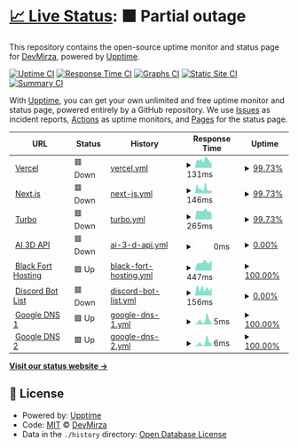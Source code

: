 # [📈 Live Status](https://Zaid-maker.github.io/status-page-advanced): <!--live status--> **🟧 Partial outage**

This repository contains the open-source uptime monitor and status page for [DevMirza](https://www.devmirza.ml), powered by [Upptime](https://github.com/upptime/upptime).

[![Uptime CI](https://github.com/Zaid-maker/status-page-advanced/workflows/Uptime%20CI/badge.svg)](https://github.com/Zaid-maker/status-page-advanced/actions?query=workflow%3A%22Uptime+CI%22)
[![Response Time CI](https://github.com/Zaid-maker/status-page-advanced/workflows/Response%20Time%20CI/badge.svg)](https://github.com/Zaid-maker/status-page-advanced/actions?query=workflow%3A%22Response+Time+CI%22)
[![Graphs CI](https://github.com/Zaid-maker/status-page-advanced/workflows/Graphs%20CI/badge.svg)](https://github.com/Zaid-maker/status-page-advanced/actions?query=workflow%3A%22Graphs+CI%22)
[![Static Site CI](https://github.com/Zaid-maker/status-page-advanced/workflows/Static%20Site%20CI/badge.svg)](https://github.com/Zaid-maker/status-page-advanced/actions?query=workflow%3A%22Static+Site+CI%22)
[![Summary CI](https://github.com/Zaid-maker/status-page-advanced/workflows/Summary%20CI/badge.svg)](https://github.com/Zaid-maker/status-page-advanced/actions?query=workflow%3A%22Summary+CI%22)

With [Upptime](https://upptime.js.org), you can get your own unlimited and free uptime monitor and status page, powered entirely by a GitHub repository. We use [Issues](https://github.com/Zaid-maker/status-page-advanced/issues) as incident reports, [Actions](https://github.com/Zaid-maker/status-page-advanced/actions) as uptime monitors, and [Pages](https://Zaid-maker.github.io/status-page-advanced) for the status page.

<!--start: status pages-->
<!-- This summary is generated by Upptime (https://github.com/upptime/upptime) -->
<!-- Do not edit this manually, your changes will be overwritten -->
<!-- prettier-ignore -->
| URL | Status | History | Response Time | Uptime |
| --- | ------ | ------- | ------------- | ------ |
| <img alt="" src="https://icons.duckduckgo.com/ip3/vercel.com.ico" height="13"> [Vercel](https://vercel.com) | 🟥 Down | [vercel.yml](https://github.com/Zaid-maker/status-page-advanced/commits/HEAD/history/vercel.yml) | <details><summary><img alt="Response time graph" src="./graphs/vercel/response-time-week.png" height="20"> 131ms</summary><br><a href="https://Zaid-maker.github.io/status-page-advanced/history/vercel"><img alt="Response time 178" src="https://img.shields.io/endpoint?url=https%3A%2F%2Fraw.githubusercontent.com%2FZaid-maker%2Fstatus-page-advanced%2FHEAD%2Fapi%2Fvercel%2Fresponse-time.json"></a><br><a href="https://Zaid-maker.github.io/status-page-advanced/history/vercel"><img alt="24-hour response time 90" src="https://img.shields.io/endpoint?url=https%3A%2F%2Fraw.githubusercontent.com%2FZaid-maker%2Fstatus-page-advanced%2FHEAD%2Fapi%2Fvercel%2Fresponse-time-day.json"></a><br><a href="https://Zaid-maker.github.io/status-page-advanced/history/vercel"><img alt="7-day response time 131" src="https://img.shields.io/endpoint?url=https%3A%2F%2Fraw.githubusercontent.com%2FZaid-maker%2Fstatus-page-advanced%2FHEAD%2Fapi%2Fvercel%2Fresponse-time-week.json"></a><br><a href="https://Zaid-maker.github.io/status-page-advanced/history/vercel"><img alt="30-day response time 150" src="https://img.shields.io/endpoint?url=https%3A%2F%2Fraw.githubusercontent.com%2FZaid-maker%2Fstatus-page-advanced%2FHEAD%2Fapi%2Fvercel%2Fresponse-time-month.json"></a><br><a href="https://Zaid-maker.github.io/status-page-advanced/history/vercel"><img alt="1-year response time 174" src="https://img.shields.io/endpoint?url=https%3A%2F%2Fraw.githubusercontent.com%2FZaid-maker%2Fstatus-page-advanced%2FHEAD%2Fapi%2Fvercel%2Fresponse-time-year.json"></a></details> | <details><summary><a href="https://Zaid-maker.github.io/status-page-advanced/history/vercel">99.73%</a></summary><a href="https://Zaid-maker.github.io/status-page-advanced/history/vercel"><img alt="All-time uptime 99.99%" src="https://img.shields.io/endpoint?url=https%3A%2F%2Fraw.githubusercontent.com%2FZaid-maker%2Fstatus-page-advanced%2FHEAD%2Fapi%2Fvercel%2Fuptime.json"></a><br><a href="https://Zaid-maker.github.io/status-page-advanced/history/vercel"><img alt="24-hour uptime 98.10%" src="https://img.shields.io/endpoint?url=https%3A%2F%2Fraw.githubusercontent.com%2FZaid-maker%2Fstatus-page-advanced%2FHEAD%2Fapi%2Fvercel%2Fuptime-day.json"></a><br><a href="https://Zaid-maker.github.io/status-page-advanced/history/vercel"><img alt="7-day uptime 99.73%" src="https://img.shields.io/endpoint?url=https%3A%2F%2Fraw.githubusercontent.com%2FZaid-maker%2Fstatus-page-advanced%2FHEAD%2Fapi%2Fvercel%2Fuptime-week.json"></a><br><a href="https://Zaid-maker.github.io/status-page-advanced/history/vercel"><img alt="30-day uptime 99.94%" src="https://img.shields.io/endpoint?url=https%3A%2F%2Fraw.githubusercontent.com%2FZaid-maker%2Fstatus-page-advanced%2FHEAD%2Fapi%2Fvercel%2Fuptime-month.json"></a><br><a href="https://Zaid-maker.github.io/status-page-advanced/history/vercel"><img alt="1-year uptime 99.99%" src="https://img.shields.io/endpoint?url=https%3A%2F%2Fraw.githubusercontent.com%2FZaid-maker%2Fstatus-page-advanced%2FHEAD%2Fapi%2Fvercel%2Fuptime-year.json"></a></details>
| <img alt="" src="https://icons.duckduckgo.com/ip3/nextjs.org.ico" height="13"> [Next.js](https://nextjs.org) | 🟥 Down | [next-js.yml](https://github.com/Zaid-maker/status-page-advanced/commits/HEAD/history/next-js.yml) | <details><summary><img alt="Response time graph" src="./graphs/next-js/response-time-week.png" height="20"> 146ms</summary><br><a href="https://Zaid-maker.github.io/status-page-advanced/history/next-js"><img alt="Response time 140" src="https://img.shields.io/endpoint?url=https%3A%2F%2Fraw.githubusercontent.com%2FZaid-maker%2Fstatus-page-advanced%2FHEAD%2Fapi%2Fnext-js%2Fresponse-time.json"></a><br><a href="https://Zaid-maker.github.io/status-page-advanced/history/next-js"><img alt="24-hour response time 79" src="https://img.shields.io/endpoint?url=https%3A%2F%2Fraw.githubusercontent.com%2FZaid-maker%2Fstatus-page-advanced%2FHEAD%2Fapi%2Fnext-js%2Fresponse-time-day.json"></a><br><a href="https://Zaid-maker.github.io/status-page-advanced/history/next-js"><img alt="7-day response time 146" src="https://img.shields.io/endpoint?url=https%3A%2F%2Fraw.githubusercontent.com%2FZaid-maker%2Fstatus-page-advanced%2FHEAD%2Fapi%2Fnext-js%2Fresponse-time-week.json"></a><br><a href="https://Zaid-maker.github.io/status-page-advanced/history/next-js"><img alt="30-day response time 153" src="https://img.shields.io/endpoint?url=https%3A%2F%2Fraw.githubusercontent.com%2FZaid-maker%2Fstatus-page-advanced%2FHEAD%2Fapi%2Fnext-js%2Fresponse-time-month.json"></a><br><a href="https://Zaid-maker.github.io/status-page-advanced/history/next-js"><img alt="1-year response time 145" src="https://img.shields.io/endpoint?url=https%3A%2F%2Fraw.githubusercontent.com%2FZaid-maker%2Fstatus-page-advanced%2FHEAD%2Fapi%2Fnext-js%2Fresponse-time-year.json"></a></details> | <details><summary><a href="https://Zaid-maker.github.io/status-page-advanced/history/next-js">99.73%</a></summary><a href="https://Zaid-maker.github.io/status-page-advanced/history/next-js"><img alt="All-time uptime 99.99%" src="https://img.shields.io/endpoint?url=https%3A%2F%2Fraw.githubusercontent.com%2FZaid-maker%2Fstatus-page-advanced%2FHEAD%2Fapi%2Fnext-js%2Fuptime.json"></a><br><a href="https://Zaid-maker.github.io/status-page-advanced/history/next-js"><img alt="24-hour uptime 98.09%" src="https://img.shields.io/endpoint?url=https%3A%2F%2Fraw.githubusercontent.com%2FZaid-maker%2Fstatus-page-advanced%2FHEAD%2Fapi%2Fnext-js%2Fuptime-day.json"></a><br><a href="https://Zaid-maker.github.io/status-page-advanced/history/next-js"><img alt="7-day uptime 99.73%" src="https://img.shields.io/endpoint?url=https%3A%2F%2Fraw.githubusercontent.com%2FZaid-maker%2Fstatus-page-advanced%2FHEAD%2Fapi%2Fnext-js%2Fuptime-week.json"></a><br><a href="https://Zaid-maker.github.io/status-page-advanced/history/next-js"><img alt="30-day uptime 99.94%" src="https://img.shields.io/endpoint?url=https%3A%2F%2Fraw.githubusercontent.com%2FZaid-maker%2Fstatus-page-advanced%2FHEAD%2Fapi%2Fnext-js%2Fuptime-month.json"></a><br><a href="https://Zaid-maker.github.io/status-page-advanced/history/next-js"><img alt="1-year uptime 99.99%" src="https://img.shields.io/endpoint?url=https%3A%2F%2Fraw.githubusercontent.com%2FZaid-maker%2Fstatus-page-advanced%2FHEAD%2Fapi%2Fnext-js%2Fuptime-year.json"></a></details>
| <img alt="" src="https://icons.duckduckgo.com/ip3/turbo.build.ico" height="13"> [Turbo](https://turbo.build) | 🟥 Down | [turbo.yml](https://github.com/Zaid-maker/status-page-advanced/commits/HEAD/history/turbo.yml) | <details><summary><img alt="Response time graph" src="./graphs/turbo/response-time-week.png" height="20"> 265ms</summary><br><a href="https://Zaid-maker.github.io/status-page-advanced/history/turbo"><img alt="Response time 153" src="https://img.shields.io/endpoint?url=https%3A%2F%2Fraw.githubusercontent.com%2FZaid-maker%2Fstatus-page-advanced%2FHEAD%2Fapi%2Fturbo%2Fresponse-time.json"></a><br><a href="https://Zaid-maker.github.io/status-page-advanced/history/turbo"><img alt="24-hour response time 221" src="https://img.shields.io/endpoint?url=https%3A%2F%2Fraw.githubusercontent.com%2FZaid-maker%2Fstatus-page-advanced%2FHEAD%2Fapi%2Fturbo%2Fresponse-time-day.json"></a><br><a href="https://Zaid-maker.github.io/status-page-advanced/history/turbo"><img alt="7-day response time 265" src="https://img.shields.io/endpoint?url=https%3A%2F%2Fraw.githubusercontent.com%2FZaid-maker%2Fstatus-page-advanced%2FHEAD%2Fapi%2Fturbo%2Fresponse-time-week.json"></a><br><a href="https://Zaid-maker.github.io/status-page-advanced/history/turbo"><img alt="30-day response time 280" src="https://img.shields.io/endpoint?url=https%3A%2F%2Fraw.githubusercontent.com%2FZaid-maker%2Fstatus-page-advanced%2FHEAD%2Fapi%2Fturbo%2Fresponse-time-month.json"></a><br><a href="https://Zaid-maker.github.io/status-page-advanced/history/turbo"><img alt="1-year response time 164" src="https://img.shields.io/endpoint?url=https%3A%2F%2Fraw.githubusercontent.com%2FZaid-maker%2Fstatus-page-advanced%2FHEAD%2Fapi%2Fturbo%2Fresponse-time-year.json"></a></details> | <details><summary><a href="https://Zaid-maker.github.io/status-page-advanced/history/turbo">99.73%</a></summary><a href="https://Zaid-maker.github.io/status-page-advanced/history/turbo"><img alt="All-time uptime 99.99%" src="https://img.shields.io/endpoint?url=https%3A%2F%2Fraw.githubusercontent.com%2FZaid-maker%2Fstatus-page-advanced%2FHEAD%2Fapi%2Fturbo%2Fuptime.json"></a><br><a href="https://Zaid-maker.github.io/status-page-advanced/history/turbo"><img alt="24-hour uptime 98.09%" src="https://img.shields.io/endpoint?url=https%3A%2F%2Fraw.githubusercontent.com%2FZaid-maker%2Fstatus-page-advanced%2FHEAD%2Fapi%2Fturbo%2Fuptime-day.json"></a><br><a href="https://Zaid-maker.github.io/status-page-advanced/history/turbo"><img alt="7-day uptime 99.73%" src="https://img.shields.io/endpoint?url=https%3A%2F%2Fraw.githubusercontent.com%2FZaid-maker%2Fstatus-page-advanced%2FHEAD%2Fapi%2Fturbo%2Fuptime-week.json"></a><br><a href="https://Zaid-maker.github.io/status-page-advanced/history/turbo"><img alt="30-day uptime 99.94%" src="https://img.shields.io/endpoint?url=https%3A%2F%2Fraw.githubusercontent.com%2FZaid-maker%2Fstatus-page-advanced%2FHEAD%2Fapi%2Fturbo%2Fuptime-month.json"></a><br><a href="https://Zaid-maker.github.io/status-page-advanced/history/turbo"><img alt="1-year uptime 99.99%" src="https://img.shields.io/endpoint?url=https%3A%2F%2Fraw.githubusercontent.com%2FZaid-maker%2Fstatus-page-advanced%2FHEAD%2Fapi%2Fturbo%2Fuptime-year.json"></a></details>
| <img alt="" src="https://icons.duckduckgo.com/ip3/rose-sleepy-elk.cyclic.app.ico" height="13"> [AI 3D API](https://rose-sleepy-elk.cyclic.app) | 🟥 Down | [ai-3-d-api.yml](https://github.com/Zaid-maker/status-page-advanced/commits/HEAD/history/ai-3-d-api.yml) | <details><summary><img alt="Response time graph" src="./graphs/ai-3-d-api/response-time-week.png" height="20"> 0ms</summary><br><a href="https://Zaid-maker.github.io/status-page-advanced/history/ai-3-d-api"><img alt="Response time 1171" src="https://img.shields.io/endpoint?url=https%3A%2F%2Fraw.githubusercontent.com%2FZaid-maker%2Fstatus-page-advanced%2FHEAD%2Fapi%2Fai-3-d-api%2Fresponse-time.json"></a><br><a href="https://Zaid-maker.github.io/status-page-advanced/history/ai-3-d-api"><img alt="24-hour response time 0" src="https://img.shields.io/endpoint?url=https%3A%2F%2Fraw.githubusercontent.com%2FZaid-maker%2Fstatus-page-advanced%2FHEAD%2Fapi%2Fai-3-d-api%2Fresponse-time-day.json"></a><br><a href="https://Zaid-maker.github.io/status-page-advanced/history/ai-3-d-api"><img alt="7-day response time 0" src="https://img.shields.io/endpoint?url=https%3A%2F%2Fraw.githubusercontent.com%2FZaid-maker%2Fstatus-page-advanced%2FHEAD%2Fapi%2Fai-3-d-api%2Fresponse-time-week.json"></a><br><a href="https://Zaid-maker.github.io/status-page-advanced/history/ai-3-d-api"><img alt="30-day response time 0" src="https://img.shields.io/endpoint?url=https%3A%2F%2Fraw.githubusercontent.com%2FZaid-maker%2Fstatus-page-advanced%2FHEAD%2Fapi%2Fai-3-d-api%2Fresponse-time-month.json"></a><br><a href="https://Zaid-maker.github.io/status-page-advanced/history/ai-3-d-api"><img alt="1-year response time 0" src="https://img.shields.io/endpoint?url=https%3A%2F%2Fraw.githubusercontent.com%2FZaid-maker%2Fstatus-page-advanced%2FHEAD%2Fapi%2Fai-3-d-api%2Fresponse-time-year.json"></a></details> | <details><summary><a href="https://Zaid-maker.github.io/status-page-advanced/history/ai-3-d-api">0.00%</a></summary><a href="https://Zaid-maker.github.io/status-page-advanced/history/ai-3-d-api"><img alt="All-time uptime 42.24%" src="https://img.shields.io/endpoint?url=https%3A%2F%2Fraw.githubusercontent.com%2FZaid-maker%2Fstatus-page-advanced%2FHEAD%2Fapi%2Fai-3-d-api%2Fuptime.json"></a><br><a href="https://Zaid-maker.github.io/status-page-advanced/history/ai-3-d-api"><img alt="24-hour uptime 0.00%" src="https://img.shields.io/endpoint?url=https%3A%2F%2Fraw.githubusercontent.com%2FZaid-maker%2Fstatus-page-advanced%2FHEAD%2Fapi%2Fai-3-d-api%2Fuptime-day.json"></a><br><a href="https://Zaid-maker.github.io/status-page-advanced/history/ai-3-d-api"><img alt="7-day uptime 0.00%" src="https://img.shields.io/endpoint?url=https%3A%2F%2Fraw.githubusercontent.com%2FZaid-maker%2Fstatus-page-advanced%2FHEAD%2Fapi%2Fai-3-d-api%2Fuptime-week.json"></a><br><a href="https://Zaid-maker.github.io/status-page-advanced/history/ai-3-d-api"><img alt="30-day uptime 1.38%" src="https://img.shields.io/endpoint?url=https%3A%2F%2Fraw.githubusercontent.com%2FZaid-maker%2Fstatus-page-advanced%2FHEAD%2Fapi%2Fai-3-d-api%2Fuptime-month.json"></a><br><a href="https://Zaid-maker.github.io/status-page-advanced/history/ai-3-d-api"><img alt="1-year uptime 0.00%" src="https://img.shields.io/endpoint?url=https%3A%2F%2Fraw.githubusercontent.com%2FZaid-maker%2Fstatus-page-advanced%2FHEAD%2Fapi%2Fai-3-d-api%2Fuptime-year.json"></a></details>
| <img alt="" src="https://icons.duckduckgo.com/ip3/blackforthosting.com.ico" height="13"> [Black Fort Hosting](https://blackforthosting.com) | 🟩 Up | [black-fort-hosting.yml](https://github.com/Zaid-maker/status-page-advanced/commits/HEAD/history/black-fort-hosting.yml) | <details><summary><img alt="Response time graph" src="./graphs/black-fort-hosting/response-time-week.png" height="20"> 447ms</summary><br><a href="https://Zaid-maker.github.io/status-page-advanced/history/black-fort-hosting"><img alt="Response time 398" src="https://img.shields.io/endpoint?url=https%3A%2F%2Fraw.githubusercontent.com%2FZaid-maker%2Fstatus-page-advanced%2FHEAD%2Fapi%2Fblack-fort-hosting%2Fresponse-time.json"></a><br><a href="https://Zaid-maker.github.io/status-page-advanced/history/black-fort-hosting"><img alt="24-hour response time 566" src="https://img.shields.io/endpoint?url=https%3A%2F%2Fraw.githubusercontent.com%2FZaid-maker%2Fstatus-page-advanced%2FHEAD%2Fapi%2Fblack-fort-hosting%2Fresponse-time-day.json"></a><br><a href="https://Zaid-maker.github.io/status-page-advanced/history/black-fort-hosting"><img alt="7-day response time 447" src="https://img.shields.io/endpoint?url=https%3A%2F%2Fraw.githubusercontent.com%2FZaid-maker%2Fstatus-page-advanced%2FHEAD%2Fapi%2Fblack-fort-hosting%2Fresponse-time-week.json"></a><br><a href="https://Zaid-maker.github.io/status-page-advanced/history/black-fort-hosting"><img alt="30-day response time 604" src="https://img.shields.io/endpoint?url=https%3A%2F%2Fraw.githubusercontent.com%2FZaid-maker%2Fstatus-page-advanced%2FHEAD%2Fapi%2Fblack-fort-hosting%2Fresponse-time-month.json"></a><br><a href="https://Zaid-maker.github.io/status-page-advanced/history/black-fort-hosting"><img alt="1-year response time 487" src="https://img.shields.io/endpoint?url=https%3A%2F%2Fraw.githubusercontent.com%2FZaid-maker%2Fstatus-page-advanced%2FHEAD%2Fapi%2Fblack-fort-hosting%2Fresponse-time-year.json"></a></details> | <details><summary><a href="https://Zaid-maker.github.io/status-page-advanced/history/black-fort-hosting">100.00%</a></summary><a href="https://Zaid-maker.github.io/status-page-advanced/history/black-fort-hosting"><img alt="All-time uptime 85.39%" src="https://img.shields.io/endpoint?url=https%3A%2F%2Fraw.githubusercontent.com%2FZaid-maker%2Fstatus-page-advanced%2FHEAD%2Fapi%2Fblack-fort-hosting%2Fuptime.json"></a><br><a href="https://Zaid-maker.github.io/status-page-advanced/history/black-fort-hosting"><img alt="24-hour uptime 100.00%" src="https://img.shields.io/endpoint?url=https%3A%2F%2Fraw.githubusercontent.com%2FZaid-maker%2Fstatus-page-advanced%2FHEAD%2Fapi%2Fblack-fort-hosting%2Fuptime-day.json"></a><br><a href="https://Zaid-maker.github.io/status-page-advanced/history/black-fort-hosting"><img alt="7-day uptime 100.00%" src="https://img.shields.io/endpoint?url=https%3A%2F%2Fraw.githubusercontent.com%2FZaid-maker%2Fstatus-page-advanced%2FHEAD%2Fapi%2Fblack-fort-hosting%2Fuptime-week.json"></a><br><a href="https://Zaid-maker.github.io/status-page-advanced/history/black-fort-hosting"><img alt="30-day uptime 99.02%" src="https://img.shields.io/endpoint?url=https%3A%2F%2Fraw.githubusercontent.com%2FZaid-maker%2Fstatus-page-advanced%2FHEAD%2Fapi%2Fblack-fort-hosting%2Fuptime-month.json"></a><br><a href="https://Zaid-maker.github.io/status-page-advanced/history/black-fort-hosting"><img alt="1-year uptime 97.76%" src="https://img.shields.io/endpoint?url=https%3A%2F%2Fraw.githubusercontent.com%2FZaid-maker%2Fstatus-page-advanced%2FHEAD%2Fapi%2Fblack-fort-hosting%2Fuptime-year.json"></a></details>
| <img alt="" src="https://icons.duckduckgo.com/ip3/rough-freckle-ball.glitch.me.ico" height="13"> [Discord Bot List](https://rough-freckle-ball.glitch.me/) | 🟥 Down | [discord-bot-list.yml](https://github.com/Zaid-maker/status-page-advanced/commits/HEAD/history/discord-bot-list.yml) | <details><summary><img alt="Response time graph" src="./graphs/discord-bot-list/response-time-week.png" height="20"> 156ms</summary><br><a href="https://Zaid-maker.github.io/status-page-advanced/history/discord-bot-list"><img alt="Response time 12187" src="https://img.shields.io/endpoint?url=https%3A%2F%2Fraw.githubusercontent.com%2FZaid-maker%2Fstatus-page-advanced%2FHEAD%2Fapi%2Fdiscord-bot-list%2Fresponse-time.json"></a><br><a href="https://Zaid-maker.github.io/status-page-advanced/history/discord-bot-list"><img alt="24-hour response time 181" src="https://img.shields.io/endpoint?url=https%3A%2F%2Fraw.githubusercontent.com%2FZaid-maker%2Fstatus-page-advanced%2FHEAD%2Fapi%2Fdiscord-bot-list%2Fresponse-time-day.json"></a><br><a href="https://Zaid-maker.github.io/status-page-advanced/history/discord-bot-list"><img alt="7-day response time 156" src="https://img.shields.io/endpoint?url=https%3A%2F%2Fraw.githubusercontent.com%2FZaid-maker%2Fstatus-page-advanced%2FHEAD%2Fapi%2Fdiscord-bot-list%2Fresponse-time-week.json"></a><br><a href="https://Zaid-maker.github.io/status-page-advanced/history/discord-bot-list"><img alt="30-day response time 8774" src="https://img.shields.io/endpoint?url=https%3A%2F%2Fraw.githubusercontent.com%2FZaid-maker%2Fstatus-page-advanced%2FHEAD%2Fapi%2Fdiscord-bot-list%2Fresponse-time-month.json"></a><br><a href="https://Zaid-maker.github.io/status-page-advanced/history/discord-bot-list"><img alt="1-year response time 11093" src="https://img.shields.io/endpoint?url=https%3A%2F%2Fraw.githubusercontent.com%2FZaid-maker%2Fstatus-page-advanced%2FHEAD%2Fapi%2Fdiscord-bot-list%2Fresponse-time-year.json"></a></details> | <details><summary><a href="https://Zaid-maker.github.io/status-page-advanced/history/discord-bot-list">0.00%</a></summary><a href="https://Zaid-maker.github.io/status-page-advanced/history/discord-bot-list"><img alt="All-time uptime 94.93%" src="https://img.shields.io/endpoint?url=https%3A%2F%2Fraw.githubusercontent.com%2FZaid-maker%2Fstatus-page-advanced%2FHEAD%2Fapi%2Fdiscord-bot-list%2Fuptime.json"></a><br><a href="https://Zaid-maker.github.io/status-page-advanced/history/discord-bot-list"><img alt="24-hour uptime 0.00%" src="https://img.shields.io/endpoint?url=https%3A%2F%2Fraw.githubusercontent.com%2FZaid-maker%2Fstatus-page-advanced%2FHEAD%2Fapi%2Fdiscord-bot-list%2Fuptime-day.json"></a><br><a href="https://Zaid-maker.github.io/status-page-advanced/history/discord-bot-list"><img alt="7-day uptime 0.00%" src="https://img.shields.io/endpoint?url=https%3A%2F%2Fraw.githubusercontent.com%2FZaid-maker%2Fstatus-page-advanced%2FHEAD%2Fapi%2Fdiscord-bot-list%2Fuptime-week.json"></a><br><a href="https://Zaid-maker.github.io/status-page-advanced/history/discord-bot-list"><img alt="30-day uptime 61.54%" src="https://img.shields.io/endpoint?url=https%3A%2F%2Fraw.githubusercontent.com%2FZaid-maker%2Fstatus-page-advanced%2FHEAD%2Fapi%2Fdiscord-bot-list%2Fuptime-month.json"></a><br><a href="https://Zaid-maker.github.io/status-page-advanced/history/discord-bot-list"><img alt="1-year uptime 93.58%" src="https://img.shields.io/endpoint?url=https%3A%2F%2Fraw.githubusercontent.com%2FZaid-maker%2Fstatus-page-advanced%2FHEAD%2Fapi%2Fdiscord-bot-list%2Fuptime-year.json"></a></details>
| <img alt="" src="https://icons.duckduckgo.com/ip3/null.ico" height="13"> [Google DNS 1](8.8.4.4) | 🟩 Up | [google-dns-1.yml](https://github.com/Zaid-maker/status-page-advanced/commits/HEAD/history/google-dns-1.yml) | <details><summary><img alt="Response time graph" src="./graphs/google-dns-1/response-time-week.png" height="20"> 5ms</summary><br><a href="https://Zaid-maker.github.io/status-page-advanced/history/google-dns-1"><img alt="Response time 4" src="https://img.shields.io/endpoint?url=https%3A%2F%2Fraw.githubusercontent.com%2FZaid-maker%2Fstatus-page-advanced%2FHEAD%2Fapi%2Fgoogle-dns-1%2Fresponse-time.json"></a><br><a href="https://Zaid-maker.github.io/status-page-advanced/history/google-dns-1"><img alt="24-hour response time 2" src="https://img.shields.io/endpoint?url=https%3A%2F%2Fraw.githubusercontent.com%2FZaid-maker%2Fstatus-page-advanced%2FHEAD%2Fapi%2Fgoogle-dns-1%2Fresponse-time-day.json"></a><br><a href="https://Zaid-maker.github.io/status-page-advanced/history/google-dns-1"><img alt="7-day response time 5" src="https://img.shields.io/endpoint?url=https%3A%2F%2Fraw.githubusercontent.com%2FZaid-maker%2Fstatus-page-advanced%2FHEAD%2Fapi%2Fgoogle-dns-1%2Fresponse-time-week.json"></a><br><a href="https://Zaid-maker.github.io/status-page-advanced/history/google-dns-1"><img alt="30-day response time 4" src="https://img.shields.io/endpoint?url=https%3A%2F%2Fraw.githubusercontent.com%2FZaid-maker%2Fstatus-page-advanced%2FHEAD%2Fapi%2Fgoogle-dns-1%2Fresponse-time-month.json"></a><br><a href="https://Zaid-maker.github.io/status-page-advanced/history/google-dns-1"><img alt="1-year response time 4" src="https://img.shields.io/endpoint?url=https%3A%2F%2Fraw.githubusercontent.com%2FZaid-maker%2Fstatus-page-advanced%2FHEAD%2Fapi%2Fgoogle-dns-1%2Fresponse-time-year.json"></a></details> | <details><summary><a href="https://Zaid-maker.github.io/status-page-advanced/history/google-dns-1">100.00%</a></summary><a href="https://Zaid-maker.github.io/status-page-advanced/history/google-dns-1"><img alt="All-time uptime 99.75%" src="https://img.shields.io/endpoint?url=https%3A%2F%2Fraw.githubusercontent.com%2FZaid-maker%2Fstatus-page-advanced%2FHEAD%2Fapi%2Fgoogle-dns-1%2Fuptime.json"></a><br><a href="https://Zaid-maker.github.io/status-page-advanced/history/google-dns-1"><img alt="24-hour uptime 100.00%" src="https://img.shields.io/endpoint?url=https%3A%2F%2Fraw.githubusercontent.com%2FZaid-maker%2Fstatus-page-advanced%2FHEAD%2Fapi%2Fgoogle-dns-1%2Fuptime-day.json"></a><br><a href="https://Zaid-maker.github.io/status-page-advanced/history/google-dns-1"><img alt="7-day uptime 100.00%" src="https://img.shields.io/endpoint?url=https%3A%2F%2Fraw.githubusercontent.com%2FZaid-maker%2Fstatus-page-advanced%2FHEAD%2Fapi%2Fgoogle-dns-1%2Fuptime-week.json"></a><br><a href="https://Zaid-maker.github.io/status-page-advanced/history/google-dns-1"><img alt="30-day uptime 100.00%" src="https://img.shields.io/endpoint?url=https%3A%2F%2Fraw.githubusercontent.com%2FZaid-maker%2Fstatus-page-advanced%2FHEAD%2Fapi%2Fgoogle-dns-1%2Fuptime-month.json"></a><br><a href="https://Zaid-maker.github.io/status-page-advanced/history/google-dns-1"><img alt="1-year uptime 100.00%" src="https://img.shields.io/endpoint?url=https%3A%2F%2Fraw.githubusercontent.com%2FZaid-maker%2Fstatus-page-advanced%2FHEAD%2Fapi%2Fgoogle-dns-1%2Fuptime-year.json"></a></details>
| <img alt="" src="https://icons.duckduckgo.com/ip3/null.ico" height="13"> [Google DNS 2](8.8.8.8) | 🟩 Up | [google-dns-2.yml](https://github.com/Zaid-maker/status-page-advanced/commits/HEAD/history/google-dns-2.yml) | <details><summary><img alt="Response time graph" src="./graphs/google-dns-2/response-time-week.png" height="20"> 6ms</summary><br><a href="https://Zaid-maker.github.io/status-page-advanced/history/google-dns-2"><img alt="Response time 6" src="https://img.shields.io/endpoint?url=https%3A%2F%2Fraw.githubusercontent.com%2FZaid-maker%2Fstatus-page-advanced%2FHEAD%2Fapi%2Fgoogle-dns-2%2Fresponse-time.json"></a><br><a href="https://Zaid-maker.github.io/status-page-advanced/history/google-dns-2"><img alt="24-hour response time 4" src="https://img.shields.io/endpoint?url=https%3A%2F%2Fraw.githubusercontent.com%2FZaid-maker%2Fstatus-page-advanced%2FHEAD%2Fapi%2Fgoogle-dns-2%2Fresponse-time-day.json"></a><br><a href="https://Zaid-maker.github.io/status-page-advanced/history/google-dns-2"><img alt="7-day response time 6" src="https://img.shields.io/endpoint?url=https%3A%2F%2Fraw.githubusercontent.com%2FZaid-maker%2Fstatus-page-advanced%2FHEAD%2Fapi%2Fgoogle-dns-2%2Fresponse-time-week.json"></a><br><a href="https://Zaid-maker.github.io/status-page-advanced/history/google-dns-2"><img alt="30-day response time 5" src="https://img.shields.io/endpoint?url=https%3A%2F%2Fraw.githubusercontent.com%2FZaid-maker%2Fstatus-page-advanced%2FHEAD%2Fapi%2Fgoogle-dns-2%2Fresponse-time-month.json"></a><br><a href="https://Zaid-maker.github.io/status-page-advanced/history/google-dns-2"><img alt="1-year response time 7" src="https://img.shields.io/endpoint?url=https%3A%2F%2Fraw.githubusercontent.com%2FZaid-maker%2Fstatus-page-advanced%2FHEAD%2Fapi%2Fgoogle-dns-2%2Fresponse-time-year.json"></a></details> | <details><summary><a href="https://Zaid-maker.github.io/status-page-advanced/history/google-dns-2">100.00%</a></summary><a href="https://Zaid-maker.github.io/status-page-advanced/history/google-dns-2"><img alt="All-time uptime 99.72%" src="https://img.shields.io/endpoint?url=https%3A%2F%2Fraw.githubusercontent.com%2FZaid-maker%2Fstatus-page-advanced%2FHEAD%2Fapi%2Fgoogle-dns-2%2Fuptime.json"></a><br><a href="https://Zaid-maker.github.io/status-page-advanced/history/google-dns-2"><img alt="24-hour uptime 100.00%" src="https://img.shields.io/endpoint?url=https%3A%2F%2Fraw.githubusercontent.com%2FZaid-maker%2Fstatus-page-advanced%2FHEAD%2Fapi%2Fgoogle-dns-2%2Fuptime-day.json"></a><br><a href="https://Zaid-maker.github.io/status-page-advanced/history/google-dns-2"><img alt="7-day uptime 100.00%" src="https://img.shields.io/endpoint?url=https%3A%2F%2Fraw.githubusercontent.com%2FZaid-maker%2Fstatus-page-advanced%2FHEAD%2Fapi%2Fgoogle-dns-2%2Fuptime-week.json"></a><br><a href="https://Zaid-maker.github.io/status-page-advanced/history/google-dns-2"><img alt="30-day uptime 100.00%" src="https://img.shields.io/endpoint?url=https%3A%2F%2Fraw.githubusercontent.com%2FZaid-maker%2Fstatus-page-advanced%2FHEAD%2Fapi%2Fgoogle-dns-2%2Fuptime-month.json"></a><br><a href="https://Zaid-maker.github.io/status-page-advanced/history/google-dns-2"><img alt="1-year uptime 100.00%" src="https://img.shields.io/endpoint?url=https%3A%2F%2Fraw.githubusercontent.com%2FZaid-maker%2Fstatus-page-advanced%2FHEAD%2Fapi%2Fgoogle-dns-2%2Fuptime-year.json"></a></details>

<!--end: status pages-->

[**Visit our status website →**](https://Zaid-maker.github.io/status-page-advanced)

## 📄 License

- Powered by: [Upptime](https://github.com/upptime/upptime)
- Code: [MIT](./LICENSE) © [DevMirza](https://www.devmirza.ml)
- Data in the `./history` directory: [Open Database License](https://opendatacommons.org/licenses/odbl/1-0/)
